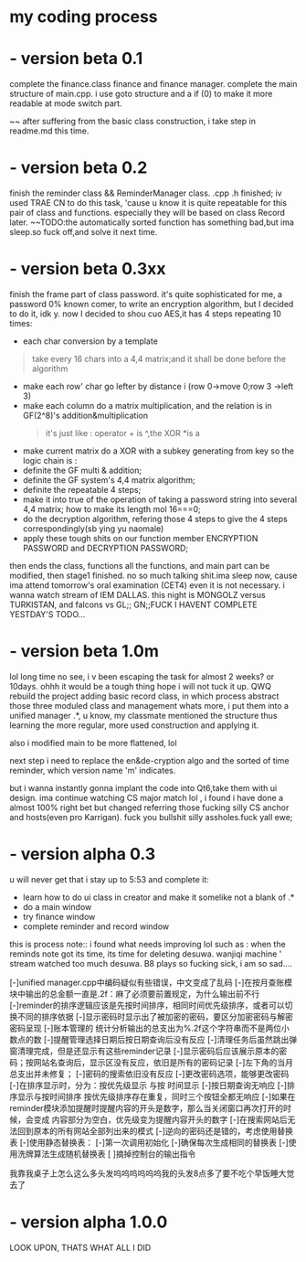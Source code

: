 # my coding process
# - version beta 0.1
complete the finance.class finance and finance manager.
complete the main structure of main.cpp.
i use goto structure and a if (0) to make it more readable at mode switch part.

~~ after suffering from the basic class construction, i take step in readme.md this time.

# - version beta 0.2
finish the reminder class && ReminderManager class.
.cpp .h finished;
iv used TRAE CN to do this task, 'cause u know it is quite repeatable for this pair of class and functions.
especially they will be based on class Record later.
~~TODO:the automatically sorted function has something bad,but ima sleep.so fuck off,and solve it next time.

# - version beta 0.3xx
finish the frame part of class password.
it's quite sophisticated for me, a password 0% known comer, to write an encryption algorithm, but I decided
to do it, idk y.
now I decided to shou cuo AES,it has 4 steps repeating 10 times:
- each char conversion by a template
> take every 16 chars into a 4,4 matrix;and it shall be done before the algorithm
- make each row' char go lefter by distance i (row 0->move 0;row 3 ->left 3)
- make each column do a matrix multiplication, and the relation is in GF(2^8)'s addition&multiplication
  >it's just like : operator + is ^,the XOR
  > *is a
- make current matrix do a XOR with a subkey generating from key
so the logic chain is :
- definite the GF multi & addition;
- definite the GF system's 4,4 matrix algorithm;
- definite the repeatable 4 steps;
- make it into true of the operation of taking a password string into several 4,4 matrix;
how to make its length mol 16===0;
- do the decryption algorithm, refering those 4 steps to give the 4 steps correspondingly(sb ying yu naomale)
- apply these tough shits on our function member ENCRYPTION PASSWORD and DECRYPTION PASSWORD;

then ends the class, functions all the functions, and main part can be modified, then stage1 finished.
no so much talking shit.ima sleep now, cause ima attend tomorrow's oral examination (CET4) even it is not
necessary. i wanna watch stream of IEM DALLAS. this night is MONGOLZ versus TURKISTAN, and falcons vs GL;;
GN;;FUCK I HAVENT COMPLETE YESTDAY'S TODO...


# - version beta 1.0m

lol long time no see, i v been escaping the task for almost 2 weeks? or 10days. ohhh it would be a tough thing
hope i will not tuck it up. QWQ
rebuild the project adding basic record class, in which process abstract those three moduled class and management
whats more, i put them into a unified manager .*, u know, my classmate mentioned the structure
thus learning the more regular, more used construction and applying it.

also i modified main to be more flattened, lol

next step i need to replace the en&de-cryption algo and the sorted of time reminder, which version name 'm' indicates.

but i wanna instantly gonna implant the code into Qt6,take them with ui design.
ima continue watching CS major match lol , i found i have done a almost 100% right bet but changed
referring those fucking silly CS anchor and hosts(even pro Karrigan). fuck you bullshit silly assholes.fuck yall ewe;


# - version alpha 0.3
u will never get that i stay up to 5:53 and complete it:
- learn how to do ui class in creator and make it somelike not a blank of .*
- do a main window
- try finance window
- complete reminder and record window

this is process note::
i found what needs improving lol
such as : when the reminds note got its time, its time for deleting desuwa.
wanjiqi machine ' stream watched too much desuwa.
B8 plays so fucking sick, i am so sad....

[-]unified manager.cpp中编码疑似有些错误，中文变成了乱码
[-]在按月查账模块中输出的总金额一直是.2f：麻了必须要前置规定，为什么输出前不行
[-]reminder的排序逻辑应该是先按时间排序，相同时间优先级排序，或者可以切换不同的排序依据
[-]显示密码时显示出了被加密的密码，要区分加密密码与解密密码呈现
[-]账本管理的 统计分析输出的总支出为%.2f这个字符串而不是两位小数点的数
[-]提醒管理选择日期后按日期查询后没有反应
[-]清理任务后虽然跳出弹窗清理完成，但是还显示有这些reminder记录
[-]显示密码后应该展示原本的密码；按网站名查询后，显示区没有反应，依旧是所有的密码记录
[-]左下角的当月总支出并未修复；
[-]密码的搜索依旧没有反应
[-]更改密码选项，能够更改密码
[-]在排序显示时，分为：按优先级显示 与按 时间显示
[-]按日期查询无响应 
[-]排序显示与按时间排序 按优先级排序存在重复，同时三个按钮全都无响应
[-]如果在reminder模块添加提醒时提醒内容的开头是数字，那么当关闭窗口再次打开的时候，会变成 内容部分为空白，优先级变为提醒内容开头的数字
[-]在搜索网站后无法回到原本的所有网站全部列出来的模式
[-]逆向的密码还是错的，考虑使用替换表
[-]使用静态替换表：
[-]第一次调用初始化
[-]确保每次生成相同的替换表
[-]使用洗牌算法生成随机替换表
[ ]摘掉控制台的输出指令

我靠我桌子上怎么这么多头发呜呜呜呜呜呜我的头发8点多了要不吃个早饭睡大觉去了

# - version alpha 1.0.0
LOOK UPON, THATS WHAT ALL I DID
